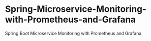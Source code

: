 # Spring-Microservice-Monitoring-with-Prometheus-and-Grafana
Spring Boot Microservice Monitoring with Prometheus and Grafana
